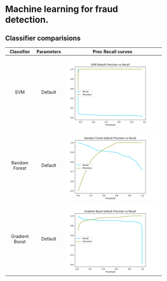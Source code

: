 # Machine learning for fraud detection.

## Classifier comparisions

| Classifier | Parameters | Prec Recall curves |
:-----------:|:----------:|:------------------:
| SVM		 | Default	  | ![](plots/svm-default.png) |
| Random Forest | Default | ![](plots/rf-default.png)  |
| Gradient Boost| Default | ![](plots/gb-default.png)  |
